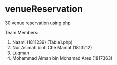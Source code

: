 # venueReservation
30 venue reservation using php

Team Members:

1) Nazmi (1811239) (Table1.php)
2) Nur Asimah binti Che Mamat (1813212)
3) Luqman
4) Mohammad Aiman bin Mohamad Ares (1817363)
